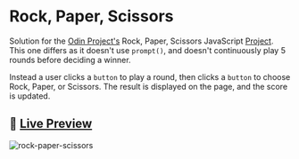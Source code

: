 # Rock, Paper, Scissors

Solution for the [Odin Project's](https://www.theodinproject.com/) Rock, Paper, Scissors JavaScript [Project](https://www.theodinproject.com/lessons/foundations-rock-paper-scissors). This one differs as it doesn't use `prompt()`, and doesn't continuously play 5 rounds before deciding a winner.

Instead a user clicks a `button` to play a round, then clicks a `button` to choose Rock, Paper, or Scissors. The result is displayed on the page, and the score is updated.

## 🚀 [Live Preview](https://not-josue.github.io/rock-paper-scissors/)

![rock-paper-scissors](https://github.com/not-josue/rock-paper-scissors/assets/129870578/9dda7421-1ae5-4de0-81ed-9f2ab57ba645)


